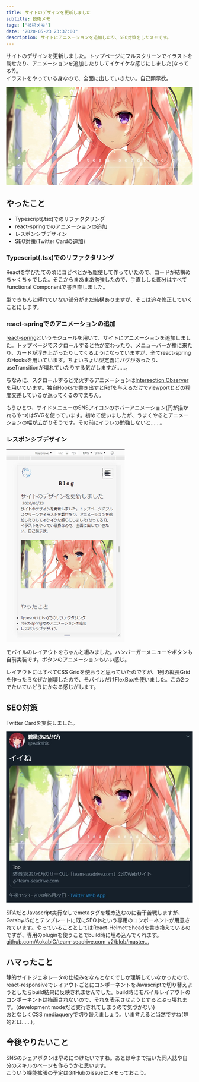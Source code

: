```yaml
---
title: サイトのデザインを更新しました
subtitle: 技術メモ
tags: ["技術メモ"]
date: "2020-05-23 23:37:00"
description: サイトにアニメーションを追加したり、SEO対策をしたメモです。
---
```


サイトのデザインを更新しました。トップページにフルスクリーンでイラストを載せたり、アニメーションを追加したりしてイケイケな感じにしました(なってる?)。  
イラストをやっている身なので、全面に出していきたい。自己顕示欲。

![トップページ](top.png)

## やったこと
+ Typescript(.tsx)でのリファクタリング
+ react-springでのアニメーションの追加
+ レスポンシブデザイン  
+ SEO対策(Twitter Cardの追加)

### Typescript(.tsx)でのリファクタリング
Reactを学びたての頃にコピペとかも駆使して作っていたので、コードが結構めちゃくちゃでした。そこからまあまあ勉強したので、手直しした部分はすべてFunctional Componentで書き直しました。

型できちんと縛れていない部分がまだ結構ありますが、そこは追々修正していくことにします。

### react-springでのアニメーションの追加
[react-spring](https://www.react-spring.io/)というモジュールを用いて、サイトにアニメーションを追加しました。トップページでスクロールすると色が変わったり、メニューバーが横に来たり、カードが浮き上がったりしてくるようになっていますが、全てreact-springのHooksを用いています。ちょいちょい型定義にバグがあったり、useTransitionが壊れていたりする気がしますが……。  

ちなみに、スクロールすると発火するアニメーションは[Intersection Observer](https://developer.mozilla.org/ja/docs/Web/API/Intersection_Observer_API)を用いています。独自Hooksで書き出すとRefを与えるだけでviewportとどの程度交差しているか返ってくるので楽ちん。  

もうひとつ、サイドメニューのSNSアイコンのホバーアニメーション(円が描かれるやつ)はSVGを使っています。初めて使いましたが、うまくやるとアニメーションの幅が広がりそうです。その前にイラレの勉強しないと……。

### レスポンシブデザイン
![モバイルレイアウト](mobile.gif)

モバイルのレイアウトをちゃんと組みました。ハンバーガーメニューやボタンも自前実装です。ボタンのアニメーションもいい感じ。

レイアウトにはすべてCSS Gridを使おうと思っていたのですが、1列の縦長Gridを作ったらなぜか崩壊したので、モバイルだけFlexBoxを使いました。この2つでたいていどうにかなる感じがします。

## SEO対策
Twitter Cardを実装しました。

![Twitter Card](card.jpg)

SPAだとJavascript実行なしでmetaタグを埋め込むのに若干苦戦しますが、GatsbyJSだとテンプレートに既にSEO.jsという専用のコンポーネントが用意されています。やっていることとしてはReact-Helmetでheadを書き換えているのですが、専用のpluginを使うことでbuild時に埋め込んでくれます。  
[github.com/AokabiC/team-seadrive.com_v2/blob/master...](https://github.com/AokabiC/team-seadrive.com_v2/blob/master/src/utils/seo.tsx)

## ハマったこと
静的サイトジェネレータの仕組みをなんとなくでしか理解していなかったので、react-responsiveでレイアウトごとにコンポーネントをJavascriptで切り替えようとしたらbuild結果に反映されませんでした。build時にモバイルレイアウトのコンポーネントは描画されないので、それを表示させようとするとぶっ壊れます。(development modeだと実行されてしまうので気づかない)  
おとなしくCSS mediaqueryで切り替えましょう。いま考えると当然ですね(静的とは……)。

## 今後やりたいこと
SNSのシェアボタンは早めにつけたいですね。あとは今まで描いた同人誌や自分のスキルのページも作ろうかと思います。  
こういう機能拡張の予定はGitHubのissueにメモっておこう。